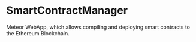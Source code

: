 # SmartContractManager
Meteor WebApp, which allows compiling and deploying smart contracts to the Ethereum Blockchain.
